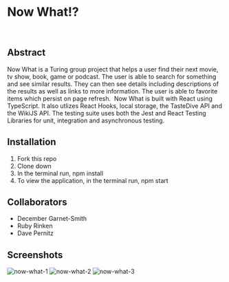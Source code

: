  # Now What!?
​
## Abstract
Now What is a Turing group project that helps a user find their next movie, tv show, book, game or podcast. The user is able to search for something and see similar results. They can then see details including descriptions of the results as well as links to more information. The user is able to favorite items which persist on page refresh. 
​
Now What is built with React using TypeScript. It also utlizes React Hooks, local storage, the TasteDive API and the WikiJS API. The testing suite uses both the Jest and React Testing Libraries for unit, integration and asynchronous testing. 
​
## Installation
1. Fork this repo
2. Clone down
3. In the terminal run, npm install
4. To view the application, in the terminal run, npm start
​
## Collaborators
* December Garnet-Smith
* Ruby Rinken
* Dave Pernitz
​
## Screenshots
![now-what-1](https://user-images.githubusercontent.com/23513486/83702772-d5f80700-a5ca-11ea-9cb3-b092d9f67676.gif)
![now-what-2](https://user-images.githubusercontent.com/23513486/83702782-ddb7ab80-a5ca-11ea-919b-9fb90adde7f3.gif)
![now-what-3](https://user-images.githubusercontent.com/23513486/83702789-df816f00-a5ca-11ea-9d15-9926744c67e6.gif)
